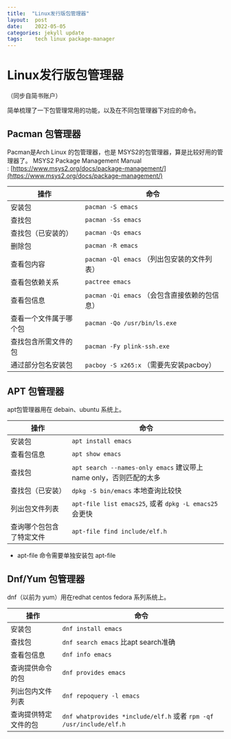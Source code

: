 ```yaml
---
title:  "Linux发行版包管理器"
layout:  post
date:    2022-05-05
categories: jekyll update
tags:    tech linux package-manager
---
```


# Linux发行版包管理器

（同步自简书账户）

简单梳理了一下包管理常用的功能，以及在不同包管理器下对应的命令。

## Pacman 包管理器
Pacman是Arch Linux 的包管理器，也是 MSYS2的包管理器，算是比较好用的管理器了。
MSYS2 Package Management Manual : [https://www.msys2.org/docs/package-management/](https://www.msys2.org/docs/package-management/)

|  操作  |  命令  |
| ---- | ---- |
| 安装包     |   `pacman -S emacs`  |
| 查找包     | `pacman -Ss emacs`  |
| 查找包（已安装的） | `pacman -Qs emacs`  |
| 删除包 | `pacman -R emacs` |
| 查看包内容 | `pacman -Ql emacs`   （列出包安装的文件列表） |
| 查看包依赖关系 | `pactree emacs` |
| 查看包信息 | `pacman -Qi emacs`   （会包含直接依赖的包信息） |
| 查看一个文件属于哪个包 | `pacman -Qo /usr/bin/ls.exe` |
| 查找包含所需文件的包 | `pacman -Fy plink-ssh.exe` |
| 通过部分包名安装包 | `pacboy -S x265:x`    （需要先安装pacboy） |


## APT 包管理器
apt包管理器用在 debain、ubuntu 系统上。

|  操作  |  命令  |
| ---- | ---- |
| 安装包 | `apt install emacs` |
| 查看包信息 | `apt show emacs` |
| 查找包 | `apt search --names-only emacs` 建议带上name only，否则匹配的太多 |
| 查找包（已安装） | `dpkg -S bin/emacs` 本地查询比较快 |
| 列出包文件列表 |  `apt-file list emacs25`, 或者 `dpkg -L emacs25` 会更快 |
| 查询哪个包包含了特定文件 | `apt-file find include/elf.h` |

* apt-file 命令需要单独安装包 apt-file


## Dnf/Yum 包管理器
dnf（以前为 yum）用在redhat centos fedora 系列系统上。

|  操作  |  命令  |
| ---- | ---- |
| 安装包 | `dnf install emacs` |
| 查找包 | `dnf search emacs` 比apt search准确 |
| 查看包信息 | `dnf info emacs` |
| 查询提供命令的包 | `dnf provides emacs` |
| 列出包内文件列表 | `dnf repoquery -l emacs` |
| 查询提供特定文件的包 | `dnf whatprovides *include/elf.h` 或者 `rpm -qf /usr/include/elf.h`  |

